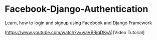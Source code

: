 # Facebook-Django-Authentication
Learn, how to login and signup using Facebook and Django Framework

(https://www.youtube.com/watch?v=waVBRjqDKyA)[Video Tutorial]
